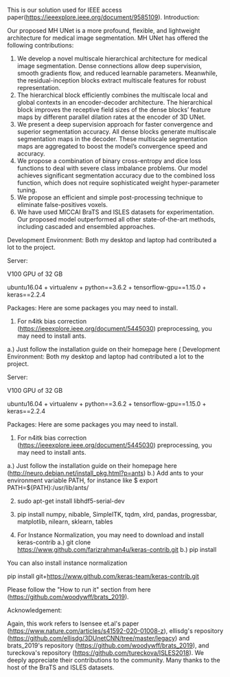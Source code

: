 This is our solution used for IEEE access paper(https://ieeexplore.ieee.org/document/9585109).
Introduction: 

Our proposed MH UNet is a more profound, flexible, and lightweight architecture for medical image segmentation.
MH UNet has offered the following contributions:
1. We develop a novel multiscale hierarchical architecture for medical image segmentation. Dense connections allow deep supervision, smooth gradients flow, and reduced learnable parameters. Meanwhile, the residual-inception blocks extract multiscale features for robust representation.
2. The hierarchical block efficiently combines the multiscale local and global contexts in an encoder-decoder architecture. The hierarchical block improves the receptive field sizes of the dense blocks’ feature maps by different parallel dilation rates at the encoder of 3D UNet.
3. We present a deep supervision approach for faster convergence and superior segmentation accuracy. All dense blocks generate multiscale segmentation maps in the decoder. These multiscale segmentation maps are aggregated to boost the model’s convergence speed and accuracy.
4. We propose a combination of binary cross-entropy and dice loss functions to deal with severe class imbalance problems. Our model achieves significant segmentation accuracy due to the combined loss function, which does not require sophisticated weight hyper-parameter tuning.
5. We propose an efficient and simple post-processing technique to eliminate false-positives voxels.
6. We have used MICCAI BraTS and ISLES datasets for experimentation. Our proposed model outperformed all other state-of-the-art methods, including cascaded and ensembled approaches.

Development Environment:
Both my desktop and laptop had contributed a lot to the project.

Server:

V100 GPU of 32 GB

ubuntu16.04 + virtualenv + python==3.6.2 + tensorflow-gpu==1.15.0 + keras==2.2.4


Packages:
Here are some packages you may need to install.

1. For n4itk bias correction (https://ieeexplore.ieee.org/document/5445030) preprocessing, you may need to install ants.

a.) Just follow the installation guide on their homepage here (
Development Environment:
Both my desktop and laptop had contributed a lot to the project.

Server:

V100 GPU of 32 GB

ubuntu16.04 + virtualenv + python==3.6.2 + tensorflow-gpu==1.15.0 + keras==2.2.4


Packages:
Here are some packages you may need to install.

1. For n4itk bias correction (https://ieeexplore.ieee.org/document/5445030) preprocessing, you may need to install ants.

a.) Just follow the installation guide on their homepage here (http://neuro.debian.net/install_pkg.html?p=ants)
b.) Add ants to your environment variable PATH, for instance like $ export PATH=${PATH}:/usr/lib/ants/

2. sudo apt-get install libhdf5-serial-dev 

3. pip install numpy, nibable, SimpleITK, tqdm, xlrd, pandas, progressbar, matplotlib, nilearn, sklearn, tables

4. For Instance Normalization, you may need to download and install keras-contrib
a.) git clone https://www.github.com/farizrahman4u/keras-contrib.git
b.) pip install <where you saved it>

You can also install instance normalization

pip install git+https://www.github.com/keras-team/keras-contrib.git


Please follow the "How to run it" section from here (https://github.com/woodywff/brats_2019). 

Acknowledgement:

Again, this work refers to Isensee et.al's paper (https://www.nature.com/articles/s41592-020-01008-z), ellisdg's repository (https://github.com/ellisdg/3DUnetCNN/tree/master/legacy) and brats_2019's repository (https://github.com/woodywff/brats_2019), and tureckova's repository (https://github.com/tureckova/ISLES2018). We deeply appreciate their contributions to the community. Many thanks to the host of the BraTS and ISLES datasets.
